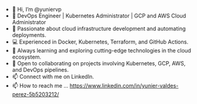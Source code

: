 - 👋 Hi, I’m @yuniervp
- 🚀 DevOps Engineer | Kubernetes Administrator | GCP and AWS Cloud Administrator
- 🌟 Passionate about cloud infrastructure development and automating deployments.
- 💻 Experienced in Docker, Kubernetes, Terraform, and GitHub Actions.
- 🌱 Always learning and exploring cutting-edge technologies in the cloud ecosystem.
- 🤝 Open to collaborating on projects involving Kubernetes, GCP, AWS, and DevOps pipelines.
- 📫 Connect with me on LinkedIn.
- 📫 How to reach me ... https://www.linkedin.com/in/yunier-valdes-perez-5b5203212/

<!---
yuniervp/yuniervp is a ✨ special ✨ repository because its `README.md` (this file) appears on your GitHub profile.
You can click the Preview link to take a look at your changes.
--->
